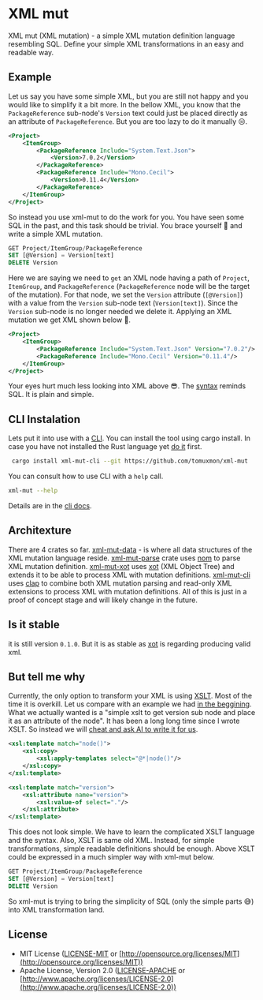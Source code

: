 # XML mut

XML mut (XML mutation) - a simple XML mutation definition language resembling SQL. Define your simple XML transformations in an easy and readable way.

## Example

Let us say you have some simple XML, but you are still not happy and you would like to simplify it a bit more. In the bellow XML, you know that the `PackageReference` sub-node's `Version` text could just be placed directly as an attribute of `PackageReference`. But you are too lazy to do it manually 😒.

```xml
<Project>
    <ItemGroup>
        <PackageReference Include="System.Text.Json">
            <Version>7.0.2</Version>
        </PackageReference>
        <PackageReference Include="Mono.Cecil">
            <Version>0.11.4</Version>
        </PackageReference>
    </ItemGroup>
</Project>
```

So instead you use xml-mut to do the work for you. You have seen some SQL in the past, and this task should be trivial. You brace yourself 💪 and write a simple XML mutation.

```sql
GET Project/ItemGroup/PackageReference
SET [@Version] = Version[text]
DELETE Version
```

Here we are saying we need to `get` an XML node having a path of `Project`, `ItemGroup`, and `PackageReference` (`PackageReference` node will be the target of the mutation). For that node, we set the `Version` attribute (`[@Version]`) with a value from the `Version` sub-node text (`Version[text]`). Since the `Version` sub-node is no longer needed we delete it. Applying an XML mutation we get XML shown below 🥧.

```xml
<Project>
    <ItemGroup>
        <PackageReference Include="System.Text.Json" Version="7.0.2"/>
        <PackageReference Include="Mono.Cecil" Version="0.11.4"/>
    </ItemGroup>
</Project>
```

Your eyes hurt much less looking into XML above 😎. The [syntax](syntax.md) reminds SQL. It is plain and simple.

## CLI Instalation

Lets put it into use with a [CLI](cli.md). You can install the tool using cargo install. In case you have not installed the Rust language yet [do it](https://www.rust-lang.org/tools/install) first.

```bash
 cargo install xml-mut-cli --git https://github.com/tomuxmon/xml-mut
```

You can consult how to use CLI with a `help` call.

```bash
xml-mut --help
```

Details are in the [cli docs](cli.md).

## Architexture

There are 4 crates so far. [xml-mut-data](xml-mut-data/) - is where all data structures of the XML mutation language reside. [xml-mut-parse](xml-mut-parse/) crate uses [nom](https://github.com/rust-bakery/nom) to parse XML mutation definition. [xml-mut-xot](xml-mut-xot/) uses [xot](https://github.com/faassen/xot) (XML Object Tree) and extends it to be able to process XML with mutation definitions. [xml-mut-cli](xml-mut-cli/) uses [clap](https://github.com/clap-rs/clap) to combine both XML mutation parsing and read-only XML extensions to process XML with mutation definitions. All of this is just in a proof of concept stage and will likely change in the future.

## Is it stable

it is still version `0.1.0`. But it is as stable as [xot](https://github.com/faassen/xot) is regarding producing valid xml.

## But tell me why

Currently, the only option to transform your XML is using [XSLT](https://www.w3.org/TR/xslt-30/). Most of the time it is overkill. Let us  compare with an example we had [in the beggining](#example). What we actually wanted is a "simple xslt to get version sub node and place it as an attribute of the node". It has been a long long time since I wrote XSLT. So instead we will [cheat and ask AI to write it for us](https://sl.bing.net/eg2eoXzw2dU).

```xml
<xsl:template match="node()">
    <xsl:copy>
        <xsl:apply-templates select="@*|node()"/>
    </xsl:copy>
</xsl:template>

<xsl:template match="version">
    <xsl:attribute name="version">
        <xsl:value-of select="."/>
    </xsl:attribute>
</xsl:template>
```

This does not look simple. We have to learn the complicated XSLT language and the syntax. Also, XSLT is same old XML. Instead, for simple transformations, simple readable definitions should be enough. Above XSLT could be expressed in a much simpler way with xml-mut below.

```sql
GET Project/ItemGroup/PackageReference
SET [@Version] = Version[text]
DELETE Version
```

So xml-mut is trying to bring the simplicity of SQL (only the simple parts 😅) into XML transformation land.

## License

- MIT License ([LICENSE-MIT](LICENSE-MIT) or [http://opensource.org/licenses/MIT](http://opensource.org/licenses/MIT))
- Apache License, Version 2.0 ([LICENSE-APACHE](LICENSE-APACHE) or [http://www.apache.org/licenses/LICENSE-2.0](http://www.apache.org/licenses/LICENSE-2.0))
